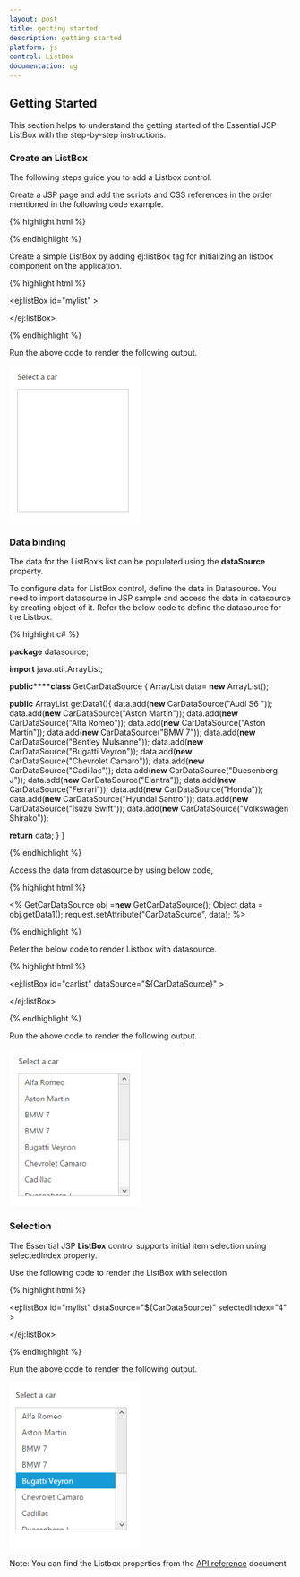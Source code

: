 ```yaml
---
layout: post
title: getting started  
description: getting started  
platform: js
control: ListBox
documentation: ug
---
```


## Getting Started  


This section helps to understand the getting started of the Essential JSP ListBox with the step-by-step instructions.

### Create an ListBox 

The following steps guide you to add a Listbox control.

Create a JSP page and add the scripts and CSS references in the order mentioned in the following code example.

{% highlight html %}


<html>
<head>
<meta name="viewport"
content="width=device-width, initial-scale=1.0 user-scalable=no" />
<meta name="author" content="Syncfusion" />
<title>Essential JSP - ListBox</title>
<link rel="shortcut icon" href="Content/images/favicon.ico" />
<link href="//cdn.syncfusion.com//{{site.releaseversion}}/js/web/material/ej.web.all.min.css"
rel="stylesheet" />
<script src="https://code.jquery.com/jquery-3.1.1.min.js" type="text/javascript"> </script>    
<script type="text/javascript" src="//cdn.syncfusion.com//{{site.releaseversion}}/js/web/ej.web.all.min.js"></script>
</head>
<body>

</body>
</html>




{% endhighlight %}



Create a simple ListBox by adding ej:listBox tag for initializing an listbox component on the application.

{% highlight html %}

<ej:listBox id="mylist" >

</ej:listBox>


{% endhighlight %}



Run the above code to render the following output.

![](gettingstarted_images\createanlistbox_img1.png)



### Data binding

The data for the ListBox’s  list can be populated using the **dataSource** property. 

To configure data for ListBox control, define the data in Datasource. You need to import datasource in JSP sample and access the data in datasource by creating object of it. Refer the below code to define the datasource for the Listbox.

{% highlight c# %}

**package** datasource;

**import** java.util.ArrayList;

**public****class** GetCarDataSource {
	ArrayList<CarDataSource> data= **new** ArrayList<CarDataSource>();

**public** ArrayList<CarDataSource> getData1(){
data.add(**new** CarDataSource("Audi S6 "));
data.add(**new** CarDataSource("Aston Martin"));
                                data.add(**new** CarDataSource("Alfa Romeo"));
                                data.add(**new** CarDataSource("Aston Martin"));
data.add(**new** CarDataSource("BMW 7"));
data.add(**new** CarDataSource("Bentley Mulsanne"));
data.add(**new** CarDataSource("Bugatti Veyron"));
data.add(**new** CarDataSource("Chevrolet Camaro"));
data.add(**new** CarDataSource("Cadillac"));
data.add(**new** CarDataSource("Duesenberg J"));
data.add(**new** CarDataSource("Elantra"));
data.add(**new** CarDataSource("Ferrari"));
data.add(**new** CarDataSource("Honda"));
data.add(**new** CarDataSource("Hyundai Santro"));
data.add(**new** CarDataSource("Isuzu Swift"));
data.add(**new** CarDataSource("Volkswagen Shirako"));

**return** data;
}
}


{% endhighlight %}



Access the data from datasource by using below code,

{% highlight html %}

<%
    GetCarDataSource obj =**new** GetCarDataSource();
    Object data = obj.getData1();
    request.setAttribute("CarDataSource", data);
   %>


{% endhighlight %}



Refer the below code to render Listbox with datasource.

{% highlight html %}

<ej:listBox id="carlist"  dataSource="${CarDataSource}" >

</ej:listBox>


{% endhighlight %}





Run the above code to render the following output.



![](gettingstarted_images\databinding_img1.png)



### Selection

The Essential JSP **ListBox** control supports initial item selection using selectedIndex property.

Use the following code to render the ListBox with selection


{% highlight html %}

<ej:listBox id="mylist" dataSource="${CarDataSource}" selectedIndex="4" >

</ej:listBox>


{% endhighlight %}



Run the above code to render the following output.

![](gettingstarted_images\selection_img1.png)

 Note: You can find the Listbox properties from the [API reference](https://help.syncfusion.com/api/js/ejlistbox) document


